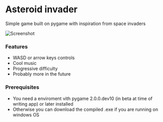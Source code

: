 # Asteroid invader
Simple game built on pygame with inspiration from space invaders

![Screenshot](https://i.imgur.com/IlaxvRc.png "Screenshot")

### Features

- WASD or arrow keys controls
- Cool music
- Progressive difficulty
- Probably more in the future


### Prerequisites

- You need a enviroment vith pygame 2.0.0.dev10 (in beta at time of writing app) or later installed
- Otherwise you can download the compiled .exe if you are running on windows OS
